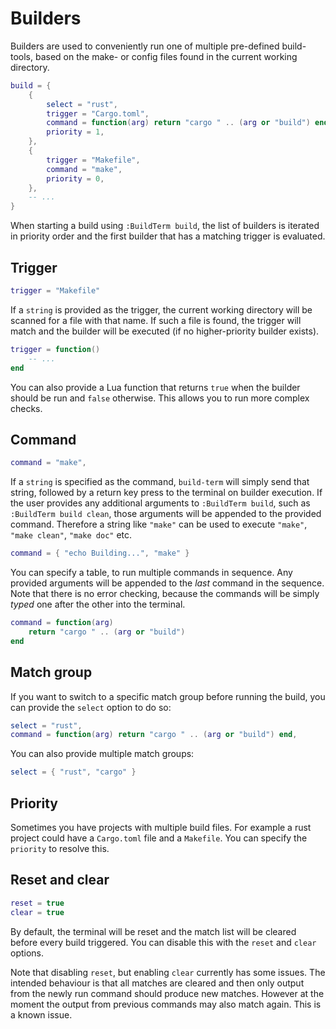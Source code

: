# Builders

Builders are used to conveniently run one of multiple pre-defined build-tools, based
on the make- or config files found in the current working directory.

```lua
build = {
    {
        select = "rust",
        trigger = "Cargo.toml",
        command = function(arg) return "cargo " .. (arg or "build") end,
        priority = 1,
    },
    {
        trigger = "Makefile",
        command = "make",
        priority = 0,
    },
    -- ...
}
```

When starting a build using `:BuildTerm build`, the list of builders is iterated in
priority order and the first builder that has a matching trigger is evaluated.

## Trigger

```lua
trigger = "Makefile"
```

If a `string` is provided as the trigger, the current working directory will be scanned
for a file with that name. If such a file is found, the trigger will match and the
builder will be executed (if no higher-priority builder exists).

```lua
trigger = function()
    -- ...
end
```

You can also provide a Lua function that returns `true` when the builder should be run
and `false` otherwise. This allows you to run more complex checks.

## Command

```lua
command = "make",
```

If a `string` is specified as the command, `build-term` will simply send that string,
followed by a return key press to the terminal on builder execution. If the user provides
any additional arguments to `:BuildTerm build`, such as `:BuildTerm build clean`, those
arguments will be appended to the provided command. Therefore a string like `"make"` can
be used to execute `"make"`, `"make clean"`, `"make doc"` etc.

```lua
command = { "echo Building...", "make" }
```

You can specify a table, to run multiple commands in sequence. Any provided arguments will
be appended to the *last* command in the sequence. Note that there is no error checking,
because the commands will be simply _typed_ one after the other into the terminal.

```lua
command = function(arg)
    return "cargo " .. (arg or "build")
end
```

## Match group

If you want to switch to a specific match group before running the build, you can provide
the `select` option to do so:

```lua
select = "rust",
command = function(arg) return "cargo " .. (arg or "build") end,
```

You can also provide multiple match groups:

```lua
select = { "rust", "cargo" }
```

## Priority

Sometimes you have projects with multiple build files. For example a rust project could
have a `Cargo.toml` file and a `Makefile`. You can specify the `priority` to resolve this.

## Reset and clear

```lua
reset = true
clear = true
```

By default, the terminal will be reset and the match list will be cleared before every
build triggered. You can disable this with the `reset` and `clear` options.

Note that disabling `reset`, but enabling `clear` currently has some issues. The intended
behaviour is that all matches are cleared and then only output from the newly run command
should produce new matches. However at the moment the output from previous commands may
also match again. This is a known issue.

